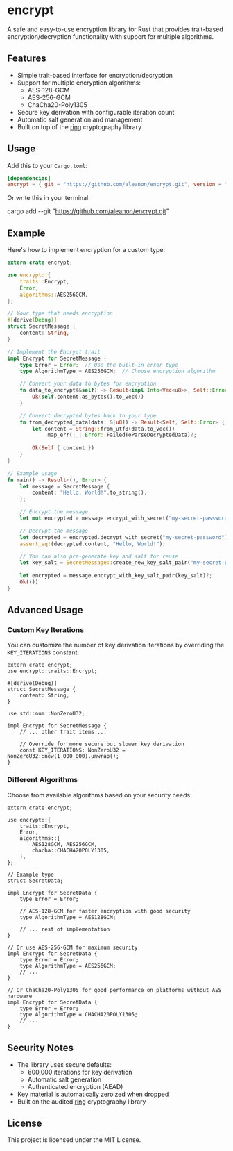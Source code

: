 # encrypt

A safe and easy-to-use encryption library for Rust that provides trait-based encryption/decryption functionality with support for multiple algorithms.

## Features

- Simple trait-based interface for encryption/decryption
- Support for multiple encryption algorithms:
  - AES-128-GCM
  - AES-256-GCM
  - ChaCha20-Poly1305
- Secure key derivation with configurable iteration count
- Automatic salt generation and management
- Built on top of the [ring](https://github.com/briansmith/ring) cryptography library

## Usage

Add this to your `Cargo.toml`:

```toml
[dependencies]
encrypt = { git = "https://github.com/aleanon/encrypt.git", version = "0.1.0" }
```

Or write this in your terminal:

cargo add --git "https://github.com/aleanon/encrypt.git"

## Example

Here's how to implement encryption for a custom type:

```rust
extern crate encrypt;

use encrypt::{
    traits::Encrypt,
    Error,
    algorithms::AES256GCM,
};

// Your type that needs encryption
#[derive(Debug)]
struct SecretMessage {
    content: String,
}

// Implement the Encrypt trait
impl Encrypt for SecretMessage {
    type Error = Error;  // Use the built-in error type
    type AlgorithmType = AES256GCM;  // Choose encryption algorithm

    // Convert your data to bytes for encryption
    fn data_to_encrypt(&self) -> Result<impl Into<Vec<u8>>, Self::Error> {
        Ok(self.content.as_bytes().to_vec())
    }

    // Convert decrypted bytes back to your type
    fn from_decrypted_data(data: &[u8]) -> Result<Self, Self::Error> {
        let content = String::from_utf8(data.to_vec())
            .map_err(|_| Error::FailedToParseDecryptedData)?;
        
        Ok(Self { content })
    }
}

// Example usage
fn main() -> Result<(), Error> {
    let message = SecretMessage {
        content: "Hello, World!".to_string(),
    };

    // Encrypt the message
    let mut encrypted = message.encrypt_with_secret("my-secret-password")?;

    // Decrypt the message
    let decrypted = encrypted.decrypt_with_secret("my-secret-password")?;
    assert_eq!(decrypted.content, "Hello, World!");

    // You can also pre-generate key and salt for reuse
    let key_salt = SecretMessage::create_new_key_salt_pair("my-secret-password")?;
    
    let encrypted = message.encrypt_with_key_salt_pair(key_salt)?;
    Ok(())
}
```

## Advanced Usage

### Custom Key Iterations

You can customize the number of key derivation iterations by overriding the `KEY_ITERATIONS` constant:

```rust{no_run}
extern crate encrypt;
use encrypt::traits::Encrypt;

#[derive(Debug)]
struct SecretMessage {
    content: String,
}

use std::num::NonZeroU32;

impl Encrypt for SecretMessage {
    // ... other trait items ...
    
    // Override for more secure but slower key derivation
    const KEY_ITERATIONS: NonZeroU32 = NonZeroU32::new(1_000_000).unwrap();
}
```

### Different Algorithms

Choose from available algorithms based on your security needs:

```rust{no_run}
extern crate encrypt;

use encrypt::{
    traits::Encrypt,
    Error,
    algorithms::{
        AES128GCM, AES256GCM,
        chacha::CHACHA20POLY1305,
    },
};

// Example type
struct SecretData;

impl Encrypt for SecretData {
    type Error = Error;
    
    // AES-128-GCM for faster encryption with good security
    type AlgorithmType = AES128GCM;
    
    // ... rest of implementation
}

// Or use AES-256-GCM for maximum security
impl Encrypt for SecretData {
    type Error = Error;
    type AlgorithmType = AES256GCM;
    // ...
}

// Or ChaCha20-Poly1305 for good performance on platforms without AES hardware
impl Encrypt for SecretData {
    type Error = Error;
    type AlgorithmType = CHACHA20POLY1305;
    // ...
}
```

## Security Notes

- The library uses secure defaults:
  - 600,000 iterations for key derivation
  - Automatic salt generation
  - Authenticated encryption (AEAD)
- Key material is automatically zeroized when dropped
- Built on the audited [ring](https://github.com/briansmith/ring) cryptography library

## License

This project is licensed under the MIT License.

